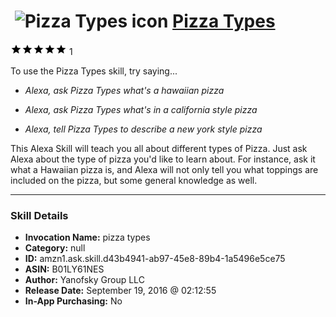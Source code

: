 # &nbsp;<img src="skill_icon" alt="Pizza Types icon" width="36"> [Pizza Types](http://alexa.amazon.com/#skills/amzn1.ask.skill.d43b4941-ab97-45e8-89b4-1a5496e5ce75)
![5 stars](../../images/ic_star_black_18dp_1x.png)![5 stars](../../images/ic_star_black_18dp_1x.png)![5 stars](../../images/ic_star_black_18dp_1x.png)![5 stars](../../images/ic_star_black_18dp_1x.png)![5 stars](../../images/ic_star_black_18dp_1x.png) 1

To use the Pizza Types skill, try saying...

* *Alexa, ask Pizza Types what's a hawaiian pizza*

* *Alexa, ask Pizza Types what's in a california style pizza*

* *Alexa, tell Pizza Types to describe a new york style pizza*

This Alexa Skill will teach you all about different types of Pizza. Just ask Alexa about the type of pizza you'd like to learn about. For instance, ask it what a Hawaiian pizza is, and Alexa will not only tell you what toppings are included on the pizza, but some general knowledge as well.

***

### Skill Details

* **Invocation Name:** pizza types
* **Category:** null
* **ID:** amzn1.ask.skill.d43b4941-ab97-45e8-89b4-1a5496e5ce75
* **ASIN:** B01LY61NES
* **Author:** Yanofsky Group LLC
* **Release Date:** September 19, 2016 @ 02:12:55
* **In-App Purchasing:** No
